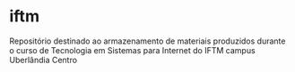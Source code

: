 # iftm
Repositório destinado ao armazenamento de materiais produzidos durante o curso de Tecnologia em Sistemas para Internet do IFTM campus Uberlândia Centro
